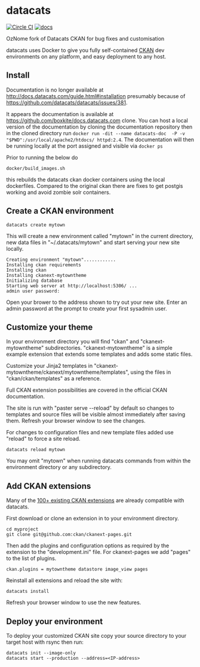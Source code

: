 # datacats

[![Circle CI](https://circleci.com/gh/datacats/datacats.svg?style=svg)](https://circleci.com/gh/datacats/datacats)
[![docs](https://readthedocs.org/projects/docs/badge/?version=latest)](http://docs.datacats.com/)

OzNome fork of Datacats CKAN for bug fixes and customisation

datacats uses Docker to give you fully self-contained [CKAN](http://ckan.org) dev environments on
any platform, and easy deployment to any host.


## Install

Documentation is no longer available at http://docs.datacats.com/guide.html#installation presumably because of https://github.com/datacats/datacats/issues/381.

It appears the documentation is available at https://github.com/boxkite/docs.datacats.com clone. You can host a local version of the documentation by cloning the documentation repository then in the cloned directory run ```docker run -dit --name datacats-doc  -P -v "$PWD":/usr/local/apache2/htdocs/ httpd:2.4```. The documentation will then be running locally at the port assigned and visible via ```docker ps```

Prior to running the below do

```docker/build_images.sh```

this rebuilds the datacats ckan docker containers using the local dockerfiles. Compared to the original ckan there are fixes to get postgis working and avoid zombie solr containers. 

## Create a CKAN environment

```
datacats create mytown
```

This will create a new environment called "mytown" in the current
directory, new data files in "~/.datacats/mytown" and start
serving your new site locally.

```
Creating environment "mytown"............
Installing ckan requirements
Installing ckan
Installing ckanext-mytowntheme
Initializing database
Starting web server at http://localhost:5306/ ...
admin user password:
```

Open your brower to the address shown to try out your new site.
Enter an admin password at the prompt to create your first sysadmin user.


## Customize your theme

In your environment directory you will find
"ckan" and "ckanext-mytowntheme" subdirectories.
"ckanext-mytowntheme" is a simple example extension that extends
some templates and adds some static files.

Customize your Jinja2 templates in
"ckanext-mytowntheme/ckanext/mytowntheme/templates", using
the files in "ckan/ckan/templates" as a reference.

Full CKAN extension possibilities are covered in the official CKAN
documentation.

The site is run with "paster serve --reload" by default so
changes to templates and source files will be visible almost immediately
after saving them. Refresh your browser window to see the changes.

For changes to configuration files and
new template files added use "reload" to force a site reload.

```
datacats reload mytown
```

You may omit "mytown" when running datacats commands from within the
environment directory or any subdirectory.

## Add CKAN extensions

Many of the [100+ existing CKAN extensions](http://extensions.ckan.org/)
are already compatible with datacats.

First download or clone an extension in to your environment directory.

```
cd myproject
git clone git@github.com:ckan/ckanext-pages.git
```

Then add the plugins and configuration options as required by the extension
to the "development.ini" file.  For ckanext-pages we add "pages" to the list
of plugins.

```
ckan.plugins = mytowntheme datastore image_view pages
```

Reinstall all extensions and reload the site with:
```
datacats install
```

Refresh your browser window to use the new features.


## Deploy your environment

To deploy your customized CKAN site copy your source directory to
your target host with rsync then run:

```
datacats init --image-only
datacats start --production --address=<IP-address>
```
